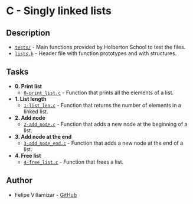# C - Singly linked lists

## Description

* [`tests/`](./tests) - Main functions provided by Holberton School to test the files.
* [`lists.h`](./lists.h) - Header file with function prototypes and with structures.

## Tasks

* **0. Print list**
  * [`0-print_list.c`](./0-print_list.c) - Function that prints all the elements of a list.
* **1. List length**
  * [`1-list_len.c`](./1-list_len.c) - Function that returns the number of elements in a linked list.
* **2. Add node**
  * [`2-add_node.c`](./2-add_node.c) - Function that adds a new node at the beginning of a list.
* **3. Add node at the end**
  * [`3-add_node_end.c`](./3-add_node_end.c) - Function that adds a new node at the end of a list.
* **4. Free list**
  * [`4-free_list.c`](./4-free_list.c) - Function that frees a list.

## Author
* Felipe Villamizar - [GitHub](https://github.com/felipevcc)
